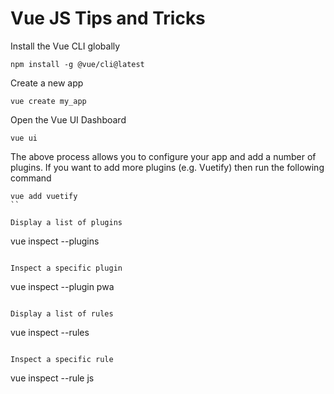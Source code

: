 # Vue JS Tips and Tricks

Install the Vue CLI globally

```
npm install -g @vue/cli@latest
```

Create a new app

```
vue create my_app
```

Open the Vue UI Dashboard

```
vue ui
```

The above process allows you to configure your app and add a number of plugins. If you want to add more plugins (e.g. Vuetify) then run the following command

```
vue add vuetify
``

Display a list of plugins

```
vue inspect --plugins
```

Inspect a specific plugin

```
vue inspect --plugin pwa
```

Display a list of rules

```
vue inspect --rules
```

Inspect a specific rule

```
vue inspect --rule js
```

